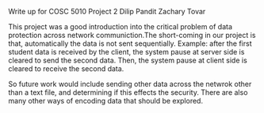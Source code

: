 Write up for COSC 5010 Project 2
Dilip Pandit
Zachary Tovar

This project was a good introduction into the critical problem of data protection across network 
communiction.The short-coming in our project is that, automatically the data is not sent 
sequentially. Example: after the first student data is received by the client, 
the system pause at server side is cleared to send the second data. Then, the 
system pause at client side is cleared to receive the second data.

So future work would include sending other data across the netwrok other than a text file, and 
determining if this effects the security. There are also many other ways of encoding data that 
should be explored. 
